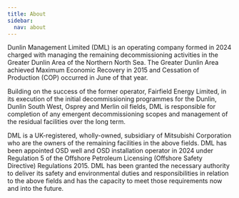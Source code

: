 ```yaml
---
title: About
sidebar:
  nav: about
---
```


Dunlin Management Limited (DML) is an operating company formed in 2024
charged with managing the remaining decommissioning activities in the
Greater Dunlin Area of the Northern North Sea. The Greater Dunlin Area
achieved Maximum Economic Recovery in 2015 and Cessation of Production
(COP) occurred in June of that year.

Building on the success of the former operator, Fairfield Energy
Limited, in its execution of the initial decommissioning programmes for
the Dunlin, Dunlin South West, Osprey and Merlin oil fields, DML is
responsible for completion of any emergent decommissioning scopes and
management of the residual facilities over the long term.

DML is a UK-registered, wholly-owned, subsidiary of Mitsubishi
Corporation who are the owners of the remaining facilities in the above
fields. DML has been appointed OSD well and OSD installation operator in 2024
under Regulation 5 of the Offshore Petroleum Licensing (Offshore Safety
Directive) Regulations 2015. DML has been granted
the necessary authority to deliver its safety and environmental duties
and responsibilities in relation to the above fields and has the
capacity to meet those requirements now and into the future.
